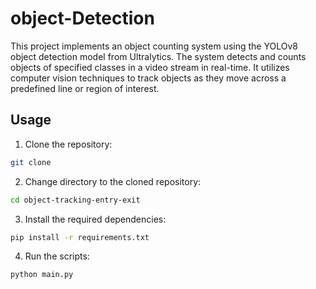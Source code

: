 # object-Detection
This project implements an object counting system using the YOLOv8 object detection model from Ultralytics. The system detects and counts objects of specified classes in a video stream in real-time. It utilizes computer vision techniques to track objects as they move across a predefined line or region of interest.

## Usage

1. Clone the repository:
```bash
git clone 
```
2. Change directory to the cloned repository:
```bash
cd object-tracking-entry-exit
```
3. Install the required dependencies:
```bash
pip install -r requirements.txt
```
4. Run the scripts:
```bash
python main.py
```
